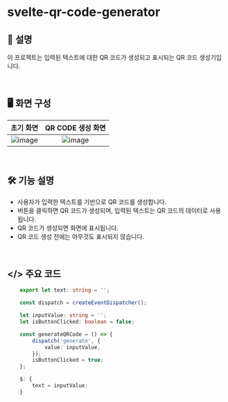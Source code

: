 # svelte-qr-code-generator

## 💬 설명

이 프로젝트는 입력된 텍스트에 대한 QR 코드가 생성되고 표시되는 QR 코드 생성기입니다.

&nbsp;

## 🖥️ 화면 구성

| 초기 화면 | QR CODE 생성 화면
|:----:|:----:|
| ![image](https://github.com/kmseunh/svelte-projects/assets/105186724/b732ba30-5e48-4426-b56f-084d03fdd12a) | ![image](https://github.com/kmseunh/svelte-projects/assets/105186724/05451e62-b57a-4e39-9897-63133d6a54b5) |

&nbsp;

## 🛠️ 기능 설명

- 사용자가 입력한 텍스트를 기반으로 QR 코드를 생성합니다.
- 버튼을 클릭하면 QR 코드가 생성되며, 입력된 텍스트는 QR 코드의 데이터로 사용됩니다.
- QR 코드가 생성되면 화면에 표시됩니다.
- QR 코드 생성 전에는 아무것도 표시되지 않습니다.

&nbsp;

## </> 주요 코드

```ts
    export let text: string = '';

    const dispatch = createEventDispatcher();

    let inputValue: string = '';
    let isButtonClicked: boolean = false;

    const generateQRCode = () => {
        dispatch('generate', {
            value: inputValue,
        });
        isButtonClicked = true;
    };

    $: {
        text = inputValue;
    }
```

